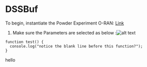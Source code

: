# DSSBuf

To begin, instantiate the Powder Experiment O-RAN: [Link](https://www.powderwireless.net/show-profile.php?profile=30d10b78-f939-11ea-b1eb-e4434b2381fc)

1. Make sure the Parameters are selected as below :![alt text](http://url/to/img.png)
      
   
```
function test() {
  console.log("notice the blank line before this function?");
}
```

hello 
